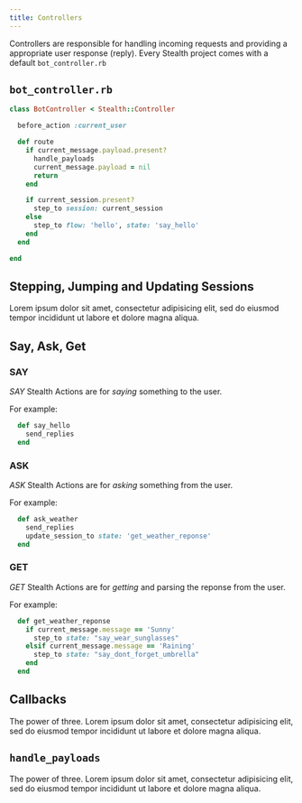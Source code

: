 ```yaml
---
title: Controllers
---
```


Controllers are responsible for handling incoming requests and providing a appropriate user response (reply). Every Stealth project comes with a default `bot_controller.rb`

## `bot_controller.rb`

```ruby
class BotController < Stealth::Controller

  before_action :current_user

  def route
    if current_message.payload.present?
      handle_payloads
      current_message.payload = nil
      return
    end

    if current_session.present?
      step_to session: current_session
    else
      step_to flow: 'hello', state: 'say_hello'
    end
  end

end
```


## Stepping, Jumping and Updating Sessions

Lorem ipsum dolor sit amet, consectetur adipisicing elit, sed do eiusmod tempor incididunt ut labore et dolore magna aliqua.

## Say, Ask, Get

### SAY

*SAY* Stealth Actions are for _saying_ something to the user.

For example:

```ruby
  def say_hello
    send_replies
  end
```

### ASK

*ASK* Stealth Actions are for _asking_ something from the user.

For example:

```ruby
  def ask_weather
    send_replies
    update_session_to state: 'get_weather_reponse'
  end
```

### GET

*GET* Stealth Actions are for _getting_ and parsing the reponse from the user.

For example:

```ruby
  def get_weather_reponse
    if current_message.message == 'Sunny'
      step_to state: "say_wear_sunglasses"
    elsif current_message.message == 'Raining'
      step_to state: "say_dont_forget_umbrella"
    end
  end
```

## Callbacks

The power of three. Lorem ipsum dolor sit amet, consectetur adipisicing elit, sed do eiusmod tempor incididunt ut labore et dolore magna aliqua.

## `handle_payloads`

The power of three. Lorem ipsum dolor sit amet, consectetur adipisicing elit, sed do eiusmod tempor incididunt ut labore et dolore magna aliqua.
